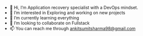 - 👋 Hi, I’m Application recovery specialist with a DevOps mindset.
- 👀 I’m interested in Exploring and working on new projects
- 🌱 I’m currently learning everything
- 💞️ I’m looking to collaborate on Fullstack
- 📫 You can reach me through ankitsumitsharma98@gmail.com

<!---
UsernameisAnkith/UsernameisAnkith is a ✨ special ✨ repository because its `README.md` (this file) appears on your GitHub profile.
You can click the Preview link to take a look at your changes.
--->
